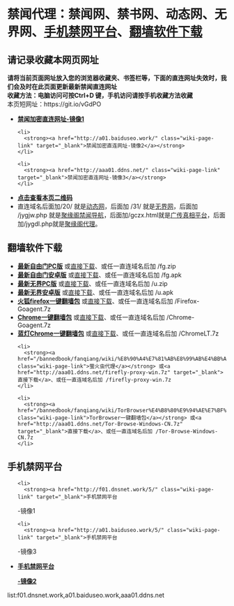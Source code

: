 <h1>禁闻代理：禁闻网、禁书网、动态网、无界网、<a href="#mobilejinwang">手机禁网平台</a>、<a href="#fanqiangsoft">翻墙软件下载</a></h1> 
<h2>请记录收藏本网页网址</h2>
<strong>请将当前页面网址放入您的浏览器收藏夹、书签栏等，下面的直连网址失效时，我们会及时在此页面更新最新禁闻直连网址 
<br>收藏方法：电脑访问可按Ctrl+D 键，手机访问请按手机收藏方法收藏</strong>
<br>本页短网址：https://git.io/vGdPO


<div class="boxed-group-inner wiki-auxiliary-content wiki-auxiliary-content-no-bg">

  <ul class="wiki-pages" data-filterable-for="wiki-pages-filter" data-filterable-type="substring">
 <li>
      <strong><a href="http://f01.dnsnet.work/" class="wiki-page-link" target="_blank">禁闻加密直连网址-镜像1</a></strong>
    </li>

    <li>
      <strong><a href="http://a01.baiduseo.work/" class="wiki-page-link" target="_blank">禁闻加密直连网址-镜像2</a></strong>
    </li>

    <li>
      <strong><a href="http://aaa01.ddns.net/" class="wiki-page-link" target="_blank">禁闻加密直连网址-镜像3</a></strong>
    </li>

 <li>
 <strong><a href="https://cloud.githubusercontent.com/assets/4361923/9572222/560db836-4fef-11e5-9467-25ebfe3e460b.jpg" target="_blank">点击查看本页二维码</a></strong>
    </li>
 <li>
     直连域名后面加/20/ 就是<a href="http://aaa01.ddns.net/20/" target="_blank">动态网</a>，后面加 /31/ 就是<a href="http://aaa01.ddns.net/31/" target="_blank">无界网</a>，后面加 /jygjw.php 就是<a href="http://aaa01.ddns.net/jygjw.php" target="_blank">聚缘阁禁闻导航</a>，后面加/gczx.html就是<a href="http://aaa01.ddns.net/gczx.html" target="_blank">广传真相平台</a>，后面加/jygdl.php就是<a href="http://aaa01.ddns.net/jygdl.php" target="_blank">聚缘阁代理</a>。
    </li>
 

  </ul>

</div>

<h2>翻墙软件下载</h2><a name="fanqiangsoft"></a>
<div class="boxed-group-inner wiki-auxiliary-content wiki-auxiliary-content-no-bg">
  <ul class="wiki-pages" data-filterable-for="wiki-pages-filter" data-filterable-type="substring">

 <li>
      <strong><a href="https://git.io/fgp" target="_blank">最新自由门PC版</a></strong> 或<a href="http://aaa01.ddns.net/fg.zip" target="_blank">直接下载</a>、或任一直连域名后加 /fg.zip
    </li> 
 <li>
      <strong><a href="https://git.io/fgma" target="_blank">最新自由门安卓版</a></strong> 或<a href="http://aaa01.ddns.net/fg.apk" target="_blank">直接下载</a>、或任一直连域名后加 /fg.apk
    </li> 

 <li>
      <strong><a href="https://git.io/HNvvvQ" target="_blank">最新无界PC版</a></strong> 或<a href="http://aaa01.ddns.net/u.zip" target="_blank">直接下载</a>、或任一直连域名后加 /u.zip
    </li> 

 <li>
      <strong><a href="https://git.io/2S1IBQ" target="_blank">最新无界安卓版</a></strong> 或<a href="http://aaa01.ddns.net/u.apk" target="_blank">直接下载</a>、或任一直连域名后加 /u.apk
    </li> 

 <li>
      <strong><a href="/bannedbook/fanqiang/wiki/%E7%81%AB%E7%8B%90firefox%E4%B8%80%E9%94%AE%E7%BF%BB%E5%A2%99%E5%8C%85" class="wiki-page-link">火狐firefox一键翻墙包</a></strong> 或<a href="http://aaa01.ddns.net/Firefox-Goagent.7z" target="_blank">直接下载</a>、或任一直连域名后加 /Firefox-Goagent.7z
    </li>    
    <li>
      <strong><a href="/bannedbook/fanqiang/wiki/Chrome%E4%B8%80%E9%94%AE%E7%BF%BB%E5%A2%99%E5%8C%85" class="wiki-page-link">Chrome一键翻墙包</a></strong> 或<a href="http://aaa01.ddns.net/Chrome-Goagent.7z" target="_blank">直接下载</a>、或任一直连域名后加 /Chrome-Goagent.7z
    </li>
    <li>
      <strong><a href="/bannedbook/fanqiang/wiki/%E8%93%9D%E7%81%AFChrome%E4%B8%80%E9%94%AE%E7%BF%BB%E5%A2%99%E5%8C%85" class="wiki-page-link">蓝灯Chrome一键翻墙包</a></strong> 或<a href="http://aaa01.ddns.net/ChromeLT.7z" target="_blank">直接下载</a>、或任一直连域名后加 /ChromeLT.7z
    </li>

    <li>
      <strong><a href="/bannedbook/fanqiang/wiki/%E8%90%A4%E7%81%AB%E8%99%AB%E4%BB%A3%E7%90%86" class="wiki-page-link">萤火虫代理</a></strong> 或<a href="http://aaa01.ddns.net/firefly-proxy-win.7z" target="_blank">直接下载</a>、或任一直连域名后加 /firefly-proxy-win.7z
    </li>

    <li>
      <strong><a href="/bannedbook/fanqiang/wiki/TorBrowser%E4%B8%80%E9%94%AE%E7%BF%BB%E5%A2%99%E5%8C%85" class="wiki-page-link">TorBrowser一键翻墙包</a></strong> 或<a href="http://aaa01.ddns.net/Tor-Browse-Windows-CN.7z" target="_blank">直接下载</a>、或任一直连域名后加 /Tor-Browse-Windows-CN.7z
    </li>

  </ul>
</div>

<h2>手机禁网平台</h2><a name="mobilejinwang"></a>
<div class="boxed-group-inner wiki-auxiliary-content wiki-auxiliary-content-no-bg">
  <ul class="wiki-pages" data-filterable-for="wiki-pages-filter" data-filterable-type="substring">

    <li>
      <strong><a href="http://f01.dnsnet.work/5/" class="wiki-page-link" target="_blank">手机禁网平台


-镜像1</a></strong>
    </li>

    <li>
      <strong><a href="http://a01.baiduseo.work/5/" class="wiki-page-link" target="_blank">手机禁网平台


-镜像3</a></strong>
    </li>
    <li>
      <strong><a href="http://aaa01.ddns.net/5/" class="wiki-page-link" target="_blank">手机禁网平台


-镜像2</a></strong>
    </li>

  </ul>
</div>
<div>list:f01.dnsnet.work,a01.baiduseo.work,aaa01.ddns.net</div>